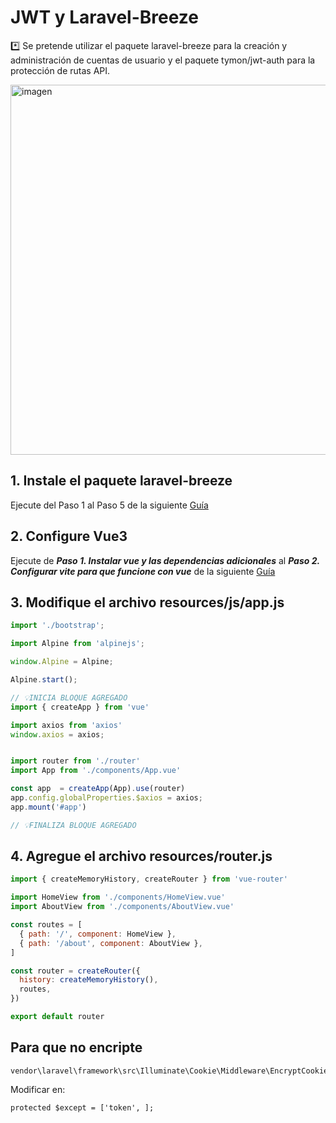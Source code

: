 # JWT y Laravel-Breeze

*️⃣ Se pretende utilizar el paquete laravel-breeze para la creación y administración de cuentas de usuario y el paquete tymon/jwt-auth para la protección de rutas API.

<img width="1510" height="592" alt="imagen" src="https://github.com/user-attachments/assets/6971a6a7-344d-4f3e-ba94-fafe792051db" />

## 1. Instale el paquete laravel-breeze

Ejecute del Paso 1 al Paso 5 de la siguiente [Guía](https://github.com/miguel-cortez/laravel/blob/master/proyecto_laravel_12/03_laravel_breeze.md)  

## 2. Configure Vue3
Ejecute de ***Paso 1. Instalar vue y las dependencias adicionales*** al ***Paso 2. Configurar vite para que funcione con vue*** de la siguiente [Guía](https://github.com/miguel-cortez/laravel/blob/master/proyecto_laravel_12/04_vue3.md)  

## 3. Modifique el archivo resources/js/app.js

```Javascript
import './bootstrap';

import Alpine from 'alpinejs';

window.Alpine = Alpine;

Alpine.start();

// 💡INICIA BLOQUE AGREGADO
import { createApp } from 'vue'

import axios from 'axios'
window.axios = axios;


import router from './router'
import App from './components/App.vue'

const app  = createApp(App).use(router)
app.config.globalProperties.$axios = axios;
app.mount('#app')

// 💡FINALIZA BLOQUE AGREGADO
```

## 4. Agregue el archivo resources/router.js
```Javascript
import { createMemoryHistory, createRouter } from 'vue-router'

import HomeView from './components/HomeView.vue'
import AboutView from './components/AboutView.vue'

const routes = [
  { path: '/', component: HomeView },
  { path: '/about', component: AboutView },
]

const router = createRouter({
  history: createMemoryHistory(),
  routes,
})

export default router
```

## Para que no encripte

```
vendor\laravel\framework\src\Illuminate\Cookie\Middleware\EncryptCookies.php
```
Modificar en:
```
protected $except = ['token', ];
```
